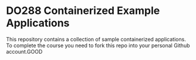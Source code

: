 # DO288 Containerized Example Applications

This repository contains a collection of sample containerized applications.  To complete the course you need to fork this repo into your personal Github account.GOOD
